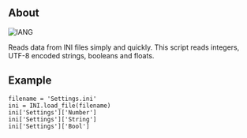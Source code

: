 ## About
![lANG](https://img.shields.io/badge/LANG-RUBY(%20RGSS%20)-red?style=for-the-badge&logo=appveyo)
<p>Reads data from INI files simply and quickly. This script reads integers, UTF-8 encoded strings, booleans and floats.</p>

## Example
```
filename = 'Settings.ini'
ini = INI.load_file(filename)
ini['Settings']['Number']
ini['Settings']['String']
ini['Settings']['Bool']
```
